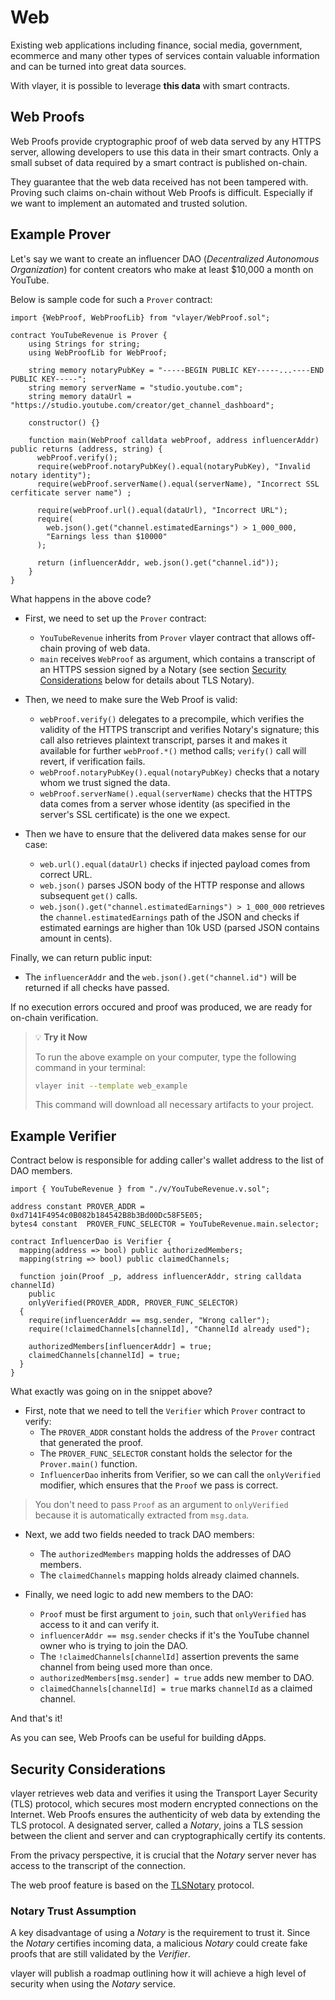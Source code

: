 # Web 
Existing web applications including finance, social media, government, ecommerce and many other types of services contain valuable information and can be turned into great data sources.

With vlayer, it is possible to leverage **this data** with smart contracts.

## Web Proofs
Web Proofs provide cryptographic proof of web data served by any HTTPS server, allowing developers to use this data in their smart contracts. Only a small subset of data required by a smart contract is published on-chain.

They guarantee that the web data received has not been tampered with. Proving such claims on-chain without Web Proofs is difficult. Especially if we want to implement an automated and trusted solution. 

## Example Prover
Let's say we want to create an influencer DAO (_Decentralized Autonomous Organization_) for content creators who make at least $10,000 a month on  YouTube. 

Below is sample code for such a `Prover` contract:

```solidity
import {WebProof, WebProofLib} from "vlayer/WebProof.sol";

contract YouTubeRevenue is Prover {
    using Strings for string;
    using WebProofLib for WebProof;

    string memory notaryPubKey = "-----BEGIN PUBLIC KEY-----...----END PUBLIC KEY-----";
    string memory serverName = "studio.youtube.com";
    string memory dataUrl = "https://studio.youtube.com/creator/get_channel_dashboard";

    constructor() {}
    
    function main(WebProof calldata webProof, address influencerAddr) public returns (address, string) {
      webProof.verify();
      require(webProof.notaryPubKey().equal(notaryPubKey), "Invalid notary identity");
      require(webProof.serverName().equal(serverName), "Incorrect SSL cerfiticate server name") ;
      
      require(webProof.url().equal(dataUrl), "Incorrect URL");
      require(
        web.json().get("channel.estimatedEarnings") > 1_000_000, 
        "Earnings less than $10000"
      );

      return (influencerAddr, web.json().get("channel.id"));
    }
}
```

What happens in the above code?  

* First, we need to set up the `Prover` contract:
  * `YouTubeRevenue` inherits from `Prover` vlayer contract that allows off-chain proving of web data.
  * `main` receives `WebProof` as argument, which contains a transcript of an HTTPS session signed by a Notary (see section [Security Considerations](#security-considerations) below for details about TLS Notary).

* Then, we need to make sure the Web Proof is valid:
  * `webProof.verify()` delegates to a precompile, which verifies the validity of the HTTPS transcript and verifies Notary's signature; this call also retrieves plaintext transcript, parses it and makes it available for further `webProof.*()` method calls; `verify()` call will revert, if verification fails.
  * `webProof.notaryPubKey().equal(notaryPubKey)` checks that a notary whom we trust signed the data.
  * `webProof.serverName().equal(serverName)` checks that the HTTPS data comes from a server whose identity (as specified in the server's SSL certificate) is the one we expect.

* Then we have to ensure that the delivered data makes sense for our case:
  * `web.url().equal(dataUrl)` checks if injected payload comes from correct URL.
  * `web.json()` parses JSON body of the HTTP response and allows subsequent `get()` calls.
  * `web.json().get("channel.estimatedEarnings") > 1_000_000` retrieves the `channel.estimatedEarnings` path of the JSON and checks if estimated earnings are higher than 10k USD (parsed JSON contains amount in cents).

Finally, we can return public input:
* The `influencerAddr` and the `web.json().get("channel.id")` will be returned if all checks have passed.

If no execution errors occured and proof was produced, we are ready for on-chain verification. 

> 💡 **Try it Now**
> 
> To run the above example on your computer, type the following command in your terminal:
> 
> ```bash
> vlayer init --template web_example
> ```
> 
> This command will download all necessary artifacts to your project.

## Example Verifier

Contract below is responsible for adding caller's wallet address to the list of DAO members. 

```solidity
import { YouTubeRevenue } from "./v/YouTubeRevenue.v.sol";

address constant PROVER_ADDR = 0xd7141F4954c0B082b184542B8b3Bd00Dc58F5E05;
bytes4 constant  PROVER_FUNC_SELECTOR = YouTubeRevenue.main.selector;

contract InfluencerDao is Verifier {
  mapping(address => bool) public authorizedMembers; 
  mapping(string => bool) public claimedChannels;

  function join(Proof _p, address influencerAddr, string calldata channelId) 
    public 
    onlyVerified(PROVER_ADDR, PROVER_FUNC_SELECTOR)  
  { 
    require(influencerAddr == msg.sender, "Wrong caller");
    require(!claimedChannels[channelId], "ChannelId already used");

    authorizedMembers[influencerAddr] = true;
    claimedChannels[channelId] = true;
  }
}
```
What exactly was going on in the snippet above?

* First, note that we need to tell the `Verifier` which `Prover` contract to verify:
  * The `PROVER_ADDR` constant holds the address of the `Prover` contract that generated the proof. 
  * The `PROVER_FUNC_SELECTOR` constant holds the selector for the `Prover.main()` function. 
  * `InfluencerDao` inherits from Verifier, so we can call the `onlyVerified` modifier, which ensures that the `Proof` we pass is correct.

> You don't need to pass `Proof` as an argument to `onlyVerified` because it is automatically extracted from `msg.data`.

* Next, we add two fields needed to track DAO members:
  * The `authorizedMembers` mapping holds the addresses of DAO members.
  * The `claimedChannels` mapping holds already claimed channels.

* Finally, we need logic to add new members to the DAO:   
  * `Proof` must be first argument to `join`, such that `onlyVerified` has access to it and can verify it.
  * `influencerAddr == msg.sender` checks if it's the YouTube channel owner who is trying to join the DAO.
  * The `!claimedChannels[channelId]` assertion prevents the same channel from being used more than once.
  * `authorizedMembers[msg.sender] = true` adds new member to DAO.
  * `claimedChannels[channelId] = true` marks `channelId` as a claimed channel.

And that's it! 

As you can see, Web Proofs can be useful for building dApps. 

## Security Considerations
vlayer retrieves web data and verifies it using the Transport Layer Security (TLS) protocol, which secures most modern encrypted connections on the Internet. Web Proofs ensures the authenticity of web data by extending the TLS protocol. A designated server, called a *Notary*, joins a TLS session between the client and server and can cryptographically certify its contents.

From the privacy perspective, it is crucial that the *Notary* server never has access to the transcript of the connection.

The web proof feature is based on the [TLSNotary](https://tlsnotary.org/) protocol.

### Notary Trust Assumption
A key disadvantage of using a *Notary* is the requirement to trust it. Since the *Notary* certifies incoming data, a malicious *Notary* could create fake proofs that are still validated by the *Verifier*.

vlayer will publish a roadmap outlining how it will achieve a high level of security when using the *Notary* service.